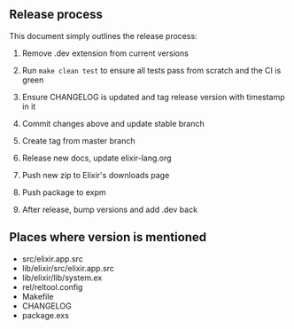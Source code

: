 ## Release process

This document simply outlines the release process:

1) Remove .dev extension from current versions

2) Run `make clean test` to ensure all tests pass from scratch and the CI is green

3) Ensure CHANGELOG is updated and tag release version with timestamp in it

4) Commit changes above and update stable branch

5) Create tag from master branch

6) Release new docs, update elixir-lang.org

7) Push new zip to Elixir's downloads page

8) Push package to expm

9) After release, bump versions and add .dev back

## Places where version is mentioned

* src/elixir.app.src
* lib/elixir/src/elixir.app.src
* lib/elixir/lib/system.ex
* rel/reltool.config
* Makefile
* CHANGELOG
* package.exs